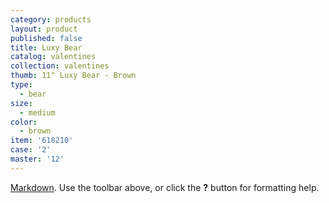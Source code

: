 ```yaml
---
category: products
layout: product
published: false
title: Luxy Bear
catalog: valentines
collection: valentines
thumb: 11" Luxy Bear - Brown
type:
  - bear
size:
  - medium
color:
  - brown
item: '618210'
case: '2'
master: '12'
---
```


[Markdown](http://daringfireball.net/projects/markdown/). Use the toolbar above, or click the **?** button for formatting help.
